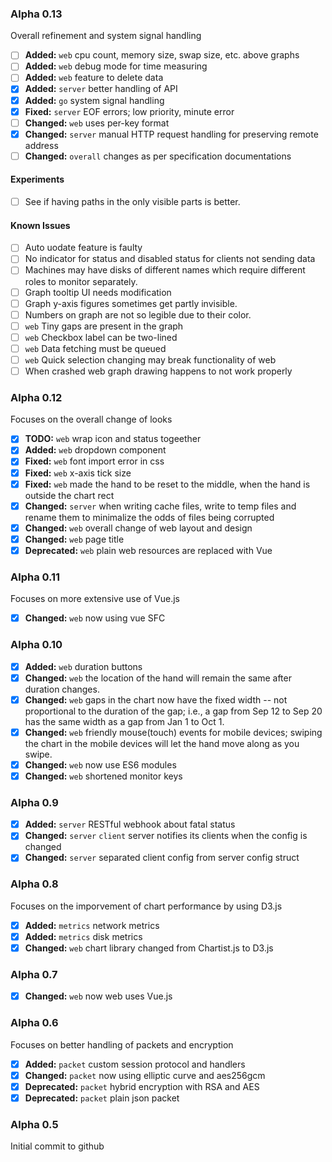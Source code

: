 ### Alpha 0.13

Overall refinement and system signal handling

- [ ] **Added:** `web` cpu count, memory size, swap size, etc. above graphs
- [ ] **Added:** `web` debug mode for time measuring
- [ ] **Added:** `web` feature to delete data
- [x] **Added:** `server` better handling of API
- [x] **Added:** `go` system signal handling
- [x] **Fixed:** `server` EOF errors; low priority, minute error
- [ ] **Changed:** `web` uses per-key format
- [x] **Changed:** `server` manual HTTP request handling for preserving remote address
- [ ] **Changed:** `overall` changes as per specification documentations

#### Experiments

- [ ] See if having paths in the only visible parts is better.

#### Known Issues

- [ ] Auto uodate feature is faulty
- [ ] No indicator for status and disabled status for clients not sending data
- [ ] Machines may have disks of different names which require different roles to monitor separately.
- [ ] Graph tooltip UI needs modification
- [ ] Graph y-axis figures sometimes get partly invisible.
- [ ] Numbers on graph are not so legible due to their color.
- [ ] `web` Tiny gaps are present in the graph
- [ ] `web` Checkbox label can be two-lined
- [ ] `web` Data fetching must be queued
- [ ] `web` Quick selection changing may break functionality of web
- [ ] When crashed web graph drawing happens to not work properly

### Alpha 0.12

Focuses on the overall change of looks

- [x] **TODO:** `web` wrap icon and status togeether
- [x] **Added:** `web` dropdown component
- [x] **Fixed:** `web` font import error in css
- [x] **Fixed:** `web` x-axis tick size
- [x] **Fixed:** `web` made the hand to be reset to the middle, when the hand is outside the chart rect
- [x] **Changed:** `server` when writing cache files, write to temp files and rename them to minimalize the odds of files being corrupted
- [x] **Changed:** `web` overall change of web layout and design
- [x] **Changed:** `web` page title
- [x] **Deprecated:** `web` plain web resources are replaced with Vue

### Alpha 0.11

Focuses on more extensive use of Vue.js

- [x] **Changed:** `web` now using vue SFC

### Alpha 0.10

- [x] **Added:** `web` duration buttons
- [x] **Changed:** `web` the location of the hand will remain the same after duration changes.
- [x] **Changed:** `web` gaps in the chart now have the fixed width -- not proportional to the duration of the gap; i.e., a gap from Sep 12 to Sep 20 has the same width as a gap from Jan 1 to Oct 1.
- [x] **Changed:** `web` friendly mouse(touch) events for mobile devices; swiping the chart in the mobile devices will let the hand move along as you swipe.
- [x] **Changed:** `web` now use ES6 modules
- [x] **Changed:** `web` shortened monitor keys

### Alpha 0.9

- [x] **Added:** `server` RESTful webhook about fatal status
- [x] **Changed:** `server` `client` server notifies its clients when the config is changed
- [x] **Changed:** `server` separated client config from server config struct

### Alpha 0.8

Focuses on the imporvement of chart performance by using D3.js

- [x] **Added:** `metrics` network metrics
- [x] **Added:** `metrics` disk metrics
- [x] **Changed:** `web` chart library changed from Chartist.js to D3.js

### Alpha 0.7

- [x] **Changed:** `web` now web uses Vue.js

### Alpha 0.6

Focuses on better handling of packets and encryption

- [x] **Added:** `packet` custom session protocol and handlers
- [x] **Changed:** `packet` now using elliptic curve and aes256gcm
- [x] **Deprecated:** `packet` hybrid encryption with RSA and AES
- [x] **Deprecated:** `packet` plain json packet

### Alpha 0.5

Initial commit to github